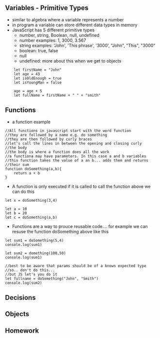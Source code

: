 ## Variables - Primitive Types
- similar to algebra where a variable represents a number
- in program a variable can store different data types in memory
- JavaScript has 5 different primitive types 
    - number, string, Boolean, null, undefined
    - number examples: 1, 3000, 3.567
    - string examples: 'John', 'This phrase', '3000', "John", "This", "3000"
    - boolean: true, false
    - null
    - undefined:  more about this when we get to objects
```
    let firstName = "John"
    let age = 43
    let isOldEnough = true
    let isYoungMan = false

    age = age + 5
    let fullName = firstName + " " + "smith"

```
## Functions

- a function example
```
//All functions in javascript start with the word function
//they are followed by a name e.g. do something
//they are then followed by curly braces
//let's call the lines in between the opening and closing curly
//the body
//the body is where a function does all the work
//a functiona may have parameters. In this case a and b variables
//this function takes the value of a an b... adds them and returns 
//their sum
function doSomething(a,b){
    return a + b
}
```
- A function is only executed if it is called
to call the function above we can do this
```
let x = doSomething(3,4)

let a = 10
let b = 20
let c = doSomething(a,b)
```

- Functions are a way to prouce reusable code.... for example 
we can resuse the function doSomething above like this

```
let sum1 = doSomething(5,4)
console.log(sum1)

let sum2 = domething(100,50)
console.log(sum1)

//best to be aware that params should be of a known expected type
//so.. don't do this...
//but JS let's you do it
let fullname = doSomething("John", "Smith")
console.log(sum2)

```

## Decisions

## Objects

## Homework